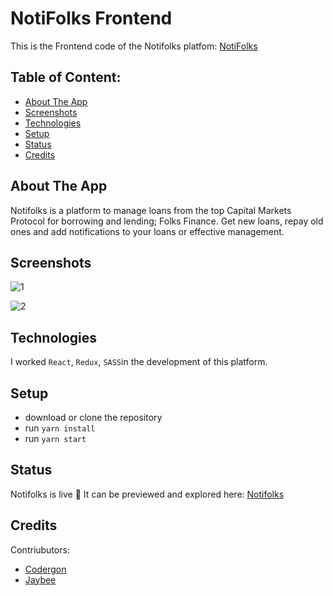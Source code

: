 # NotiFolks Frontend

This is the Frontend code of the Notifolks platfom: [NotiFolks](https://notifolks.netlify.app)

## Table of Content:

- [About The App](#about-the-app)
- [Screenshots](#screenshots)
- [Technologies](#technologies)
- [Setup](#setup)
- [Status](#status)
- [Credits](#credits)

## About The App

Notifolks is a platform to manage loans from the top Capital Markets Protocol for borrowing and lending; Folks Finance. Get new loans, repay old ones and add notifications to your loans or effective management.

## Screenshots

![1](https://ik.imagekit.io/alphaknight/1_5XQzM4HUK.png?ik-sdk-version=javascript-1.4.3&updatedAt=1652811722886)

![2](https://ik.imagekit.io/alphaknight/2_3YZLFfqdJ.png?ik-sdk-version=javascript-1.4.3&updatedAt=1652811722405)

## Technologies

I worked `React`, `Redux`, `SASS`in the development of this platform.

## Setup

- download or clone the repository
- run `yarn install`
- run `yarn start`

## Status

Notifolks is live 🎉 It can be previewed and explored here: [Notifolks](https://notifolks.netlify.app)

## Credits

Contriubutors:

- [Codergon](https://github.com/codergon)
- [Jaybee](https://github.com/Jaybee020)
